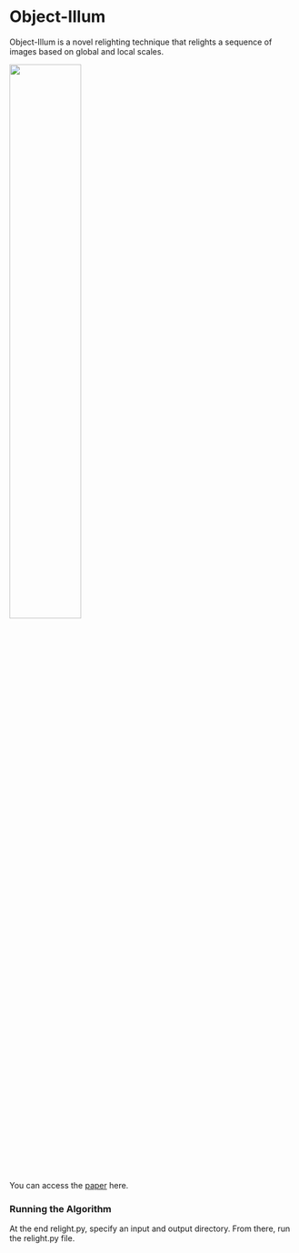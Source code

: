 # Object-Illum

Object-Illum is a novel relighting technique that relights a sequence of images based on global and local scales.

<img src='../master/results/sample-results.png' style='width: 50%;'>

You can access the [paper](http://cardadfar.com/assets/project-descriptions/images/light-stabilization/paper.pdf) here.

### Running the Algorithm

At the end relight.py, specify an input and output directory. From there, run the relight.py file.
